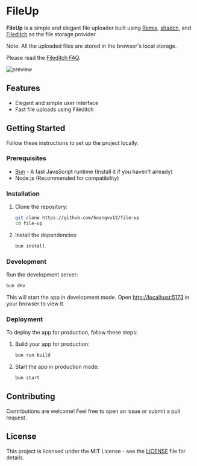 # FileUp

**FileUp** is a simple and elegant file uploader built using [Remix](https://remix.run/), [shadcn](https://shadcn.dev/), and [Fileditch](https://fileditch.com) as the file storage provider.

Note: All the uploaded files are stored in the browser's local storage.

Please read the [Fileditch FAQ](https://fileditch.com/faq.html).

![preview](https://small.fileditchstuff.me/s16/QjbtvUsZklsIVPXrFyA.png)

## Features

- Elegant and simple user interface
- Fast file uploads using Fileditch

## Getting Started

Follow these instructions to set up the project locally.

### Prerequisites

- [Bun](https://bun.sh/) - A fast JavaScript runtime (Install it if you haven't already)
- Node.js (Recommended for compatibility)

### Installation

1. Clone the repository:

   ```sh
   git clone https://github.com/hoangvu12/file-up
   cd file-up
   ```

2. Install the dependencies:

   ```sh
   bun install
   ```

### Development

Run the development server:

```sh
bun dev
```

This will start the app in development mode. Open [http://localhost:5173](http://localhost:5173) in your browser to view it.

### Deployment

To deploy the app for production, follow these steps:

1. Build your app for production:

   ```sh
   bun run build
   ```

2. Start the app in production mode:

   ```sh
   bun start
   ```

## Contributing

Contributions are welcome! Feel free to open an issue or submit a pull request.

## License

This project is licensed under the MIT License - see the [LICENSE](LICENSE) file for details.
